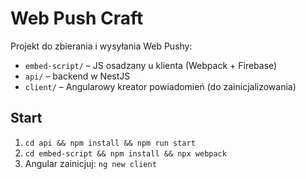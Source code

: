 # Web Push Craft

Projekt do zbierania i wysyłania Web Pushy:
- `embed-script/` – JS osadzany u klienta (Webpack + Firebase)
- `api/` – backend w NestJS
- `client/` – Angularowy kreator powiadomień (do zainicjalizowania)

## Start
1. `cd api && npm install && npm run start`
2. `cd embed-script && npm install && npx webpack`
3. Angular zainicjuj: `ng new client`
